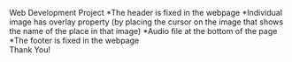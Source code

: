 Web Development Project
*The header is fixed in the webpage 
*Individual image has overlay property (by placing the cursor on the image that shows the name of the place in that image) 
*Audio file at the bottom of the page
*The footer is fixed in the webpage    
Thank You!
